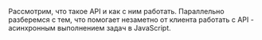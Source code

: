 Рассмотрим, что такое API и как с ним работать. Параллельно разберемся с тем, что помогает незаметно от клиента работать с API - асинхронным выполнением задач в JavaScript.
